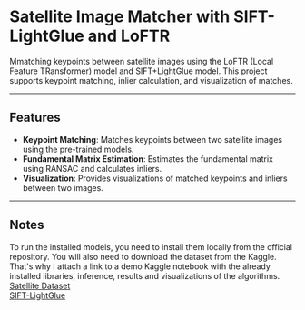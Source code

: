 # Satellite Image Matcher with SIFT-LightGlue and LoFTR

Mmatching keypoints between satellite images using the LoFTR (Local Feature TRansformer) model and SIFT+LightGlue model. This project supports keypoint matching, inlier calculation, and visualization of matches.

---

## Features

- **Keypoint Matching**: Matches keypoints between two satellite images using the pre-trained models.
- **Fundamental Matrix Estimation**: Estimates the fundamental matrix using RANSAC and calculates inliers.
- **Visualization**: Provides visualizations of matched keypoints and inliers between two images.

---

## Notes
To run the installed models, you need to install them locally from the official repository. You will also need to download the dataset from the Kaggle. That's why I attach a link to a demo Kaggle notebook with the already installed libraries, inference, results and visualizations of the algorithms. <br>
[Satellite Dataset](https://www.kaggle.com/datasets/isaienkov/deforestation-in-ukraine) <br>
[SIFT-LightGlue](https://github.com/cvg/LightGlue/tree/main) <br>

